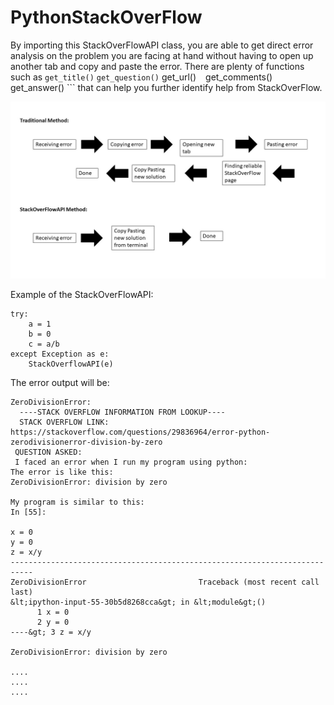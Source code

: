 # PythonStackOverFlow

By importing this StackOverFlowAPI class, you are able to get direct error analysis on the problem you are facing at hand without having to open up another tab and copy and paste the error. There are plenty of functions such as ``` get_title() ``` ``` get_question() ``` get_url() ``` ``` get_comments() ``` ```get_answer() ``` that can help you further identify help from StackOverFlow.

![alt text](doc/diagram.jpg)

Example of the StackOverFlowAPI:
```
try:
    a = 1
    b = 0
    c = a/b
except Exception as e:
    StackOverflowAPI(e)
```
The error output will be:
```
ZeroDivisionError: 
  ----STACK OVERFLOW INFORMATION FROM LOOKUP---- 
  STACK OVERFLOW LINK: https://stackoverflow.com/questions/29836964/error-python-zerodivisionerror-division-by-zero  
 QUESTION ASKED: 
 I faced an error when I run my program using python:
The error is like this:
ZeroDivisionError: division by zero

My program is similar to this:
In [55]:

x = 0
y = 0
z = x/y
---------------------------------------------------------------------------
ZeroDivisionError                         Traceback (most recent call last)
&lt;ipython-input-55-30b5d8268cca&gt; in &lt;module&gt;()
      1 x = 0
      2 y = 0
----&gt; 3 z = x/y

ZeroDivisionError: division by zero

....
....
....
